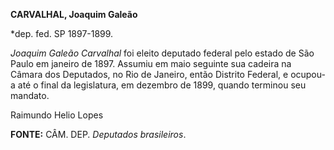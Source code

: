 **CARVALHAL, Joaquim Galeão**

\*dep. fed. SP 1897-1899.

*Joaquim Galeão Carvalhal* foi eleito deputado federal pelo estado de
São Paulo em janeiro de 1897. Assumiu em maio seguinte sua cadeira na
Câmara dos Deputados, no Rio de Janeiro, então Distrito Federal, e
ocupou-a até o final da legislatura, em dezembro de 1899, quando
terminou seu mandato.

Raimundo Helio Lopes

**FONTE:** CÂM. DEP. *Deputados brasileiros*.
